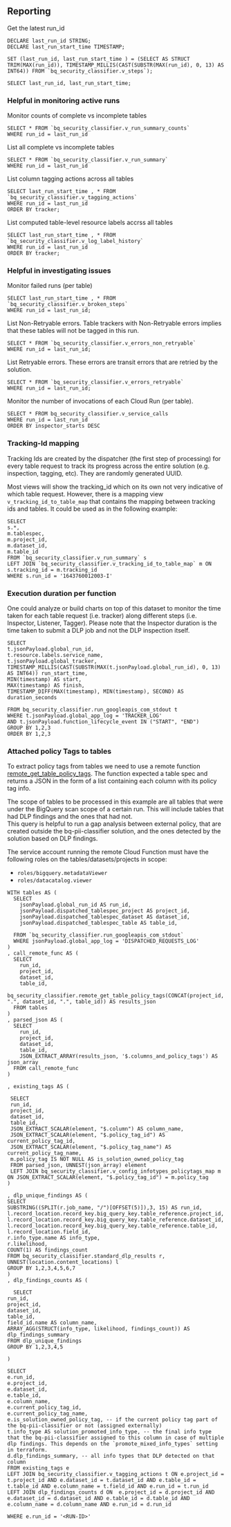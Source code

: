 ## Reporting

Get the latest run_id

```roomsql
DECLARE last_run_id STRING;
DECLARE last_run_start_time TIMESTAMP;

SET (last_run_id, last_run_start_time ) = (SELECT AS STRUCT TRIM(MAX(run_id)), TIMESTAMP_MILLIS(CAST(SUBSTR(MAX(run_id), 0, 13) AS INT64)) FROM `bq_security_classifier.v_steps`);

SELECT last_run_id, last_run_start_time;
```

### Helpful in monitoring active runs

Monitor counts of complete vs incomplete tables
```roomsql
SELECT * FROM `bq_security_classifier.v_run_summary_counts`
WHERE run_id = last_run_id
```

List all complete vs incomplete tables
```roomsql
SELECT * FROM `bq_security_classifier.v_run_summary`
WHERE run_id = last_run_id
```


List column tagging actions across all tables

```roomsql
SELECT last_run_start_time , * FROM `bq_security_classifier.v_tagging_actions`
WHERE run_id = last_run_id
ORDER BY tracker;
```


List computed table-level resource labels accrss all tables 

```roomsql
SELECT last_run_start_time , * FROM `bq_security_classifier.v_log_label_history`
WHERE run_id = last_run_id
ORDER BY tracker;
```

### Helpful in investigating issues
 

Monitor failed runs (per table)

```roomsql
SELECT last_run_start_time , * FROM `bq_security_classifier.v_broken_steps` 
WHERE run_id = last_run_id;
```

List Non-Retryable errors. Table trackers with Non-Retryable errors implies that these tables will not be tagged in this run. 
```roomsql
SELECT * FROM `bq_security_classifier.v_errors_non_retryable`
WHERE run_id = last_run_id;
```

List Retryable errors. These errors are transit errors that are retried by the solution. 
```roomsql
SELECT * FROM `bq_security_classifier.v_errors_retryable`
WHERE run_id = last_run_id;
```

Monitor the number of invocations of each Cloud Run (per table).

```roomsql
SELECT * FROM bq_security_classifier.v_service_calls
WHERE run_id = last_run_id
ORDER BY inspector_starts DESC
```

### Tracking-Id mapping
Tracking Ids are created by the dispatcher (the first step of
processing) for every table request to track its progress
across the entire solution (e.g. inspection, tagging, etc). They are randomly generated UUID.  

Most views will show the tracking_id which on its own not very indicative
of which table request. However, there is a mapping view `v_tracking_id_to_table_map`
that contains the mapping between tracking ids and tables. It could be
used as in the following example:
```roomsql
SELECT 
s.*,
m.tablespec,
m.project_id,
m.dataset_id,
m.table_id
FROM `bq_security_classifier.v_run_summary` s
LEFT JOIN `bq_security_classifier.v_tracking_id_to_table_map` m ON s.tracking_id = m.tracking_id
WHERE s.run_id = '1643760012003-I'
```

### Execution duration per function
One could analyze or build charts on top of this dataset to monitor 
the time taken for each table request (i.e. tracker) along different steps (i.e. Inspector, Listener, Tagger). 
Please note that the Inspector duration is the time taken to submit a DLP job and not the DLP inspection itself.
```roomsql
SELECT  
t.jsonPayload.global_run_id,
t.resource.labels.service_name,
t.jsonPayload.global_tracker,
TIMESTAMP_MILLIS(CAST(SUBSTR(MAX(t.jsonPayload.global_run_id), 0, 13) AS INT64)) run_start_time,
MIN(timestamp) AS start, 
MAX(timestamp) AS finish,
TIMESTAMP_DIFF(MAX(timestamp), MIN(timestamp), SECOND) AS duration_seconds

FROM bq_security_classifier.run_googleapis_com_stdout t
WHERE t.jsonPayload.global_app_log = 'TRACKER_LOG'
AND t.jsonPayload.function_lifecycle_event IN ("START", "END")
GROUP BY 1,2,3
ORDER BY 1,2,3
```

### Attached policy Tags to tables
To extract policy tags from tables we need to use a remote function [remote_get_table_policy_tags](../helpers/bq-remote-functions/get-policy-tags).
The function expected a table spec and returns a JSON in the form of a list containing each column with its policy tag info. 

The scope of tables to be processed in this example are all tables that were under the BigQuery scan scope of a certain run. This will include tables that had DLP findings and the ones that had not.   
This query is helpful to run a gap analysis between external policy, that are created outside the bq-pii-classifier solution, and the ones detected by the solution based on DLP findings.

The service account running the remote Cloud Function must have the following roles on the tables/datasets/projects in scope:
* `roles/bigquery.metadataViewer`
* `roles/datacatalog.viewer`


```roomsql
WITH tables AS (
  SELECT
    jsonPayload.global_run_id AS run_id,
    jsonPayload.dispatched_tablespec_project AS project_id,
    jsonPayload.dispatched_tablespec_dataset AS dataset_id,
    jsonPayload.dispatched_tablespec_table AS table_id,

  FROM `bq_security_classifier.run_googleapis_com_stdout`
  WHERE jsonPayload.global_app_log = 'DISPATCHED_REQUESTS_LOG'
)
, call_remote_func AS (
  SELECT
    run_id, 
    project_id,
    dataset_id,
    table_id, 
    bq_security_classifier.remote_get_table_policy_tags(CONCAT(project_id, ".", dataset_id, ".", table_id)) AS results_json 
  FROM tables
)
, parsed_json AS (
  SELECT
    run_id,
    project_id,
    dataset_id,
    table_id, 
    JSON_EXTRACT_ARRAY(results_json, '$.columns_and_policy_tags') AS json_array
  FROM call_remote_func
)

, existing_tags AS (

 SELECT
 run_id,
 project_id,
 dataset_id,
 table_id, 
 JSON_EXTRACT_SCALAR(element, "$.column") AS column_name,
 JSON_EXTRACT_SCALAR(element, "$.policy_tag_id") AS current_policy_tag_id,
 JSON_EXTRACT_SCALAR(element, "$.policy_tag_name") AS current_policy_tag_name,
 m.policy_tag IS NOT NULL AS is_solution_owned_policy_tag
 FROM parsed_json, UNNEST(json_array) element
 LEFT JOIN bq_security_classifier.v_config_infotypes_policytags_map m ON JSON_EXTRACT_SCALAR(element, "$.policy_tag_id") = m.policy_tag 
)

, dlp_unique_findings AS (
SELECT 
SUBSTRING((SPLIT(r.job_name, "/")[OFFSET(5)]),3, 15) AS run_id,
l.record_location.record_key.big_query_key.table_reference.project_id,
l.record_location.record_key.big_query_key.table_reference.dataset_id,
l.record_location.record_key.big_query_key.table_reference.table_id,
l.record_location.field_id,
r.info_type.name AS info_type,
r.likelihood,
COUNT(1) AS findings_count
FROM bq_security_classifier.standard_dlp_results r, UNNEST(location.content_locations) l
GROUP BY 1,2,3,4,5,6,7
)
, dlp_findings_counts AS (

  SELECT
run_id,
project_id,
dataset_id,
table_id,
field_id.name AS column_name,
ARRAY_AGG(STRUCT(info_type, likelihood, findings_count)) AS dlp_findings_summary
FROM dlp_unique_findings
GROUP BY 1,2,3,4,5

)

SELECT
e.run_id,
e.project_id,
e.dataset_id,
e.table_id,
e.column_name,
e.current_policy_tag_id,
e.current_policy_tag_name,
e.is_solution_owned_policy_tag, -- if the current policy tag part of the bq-pii-classifier or not (assigned externally)
t.info_type AS solution_promoted_info_type, -- the final info type that the bq-pii-classifier assigned to this column in case of multiple dlp findings. This depends on the `promote_mixed_info_types` setting in terraform.
d.dlp_findings_summary, -- all info types that DLP detected on that column
FROM existing_tags e
LEFT JOIN bq_security_classifier.v_tagging_actions t ON e.project_id = t.project_id AND e.dataset_id = t.dataset_id AND e.table_id = t.table_id AND e.column_name = t.field_id AND e.run_id = t.run_id
LEFT JOIN dlp_findings_counts d ON  e.project_id = d.project_id AND e.dataset_id = d.dataset_id AND e.table_id = d.table_id AND e.column_name = d.column_name AND e.run_id = d.run_id

WHERE e.run_id = '<RUN-ID>'
```